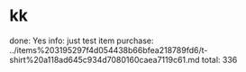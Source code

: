 # kk

done: Yes
info: just test
item purchase: ../items%203195297f4d054438b66bfea218789fd6/t-shirt%20a118ad645c934d7080160caea7119c61.md
total: 336